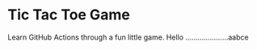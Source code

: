 # Tic Tac Toe Game

Learn GitHub Actions through a fun little game. Hello .....................aabce
